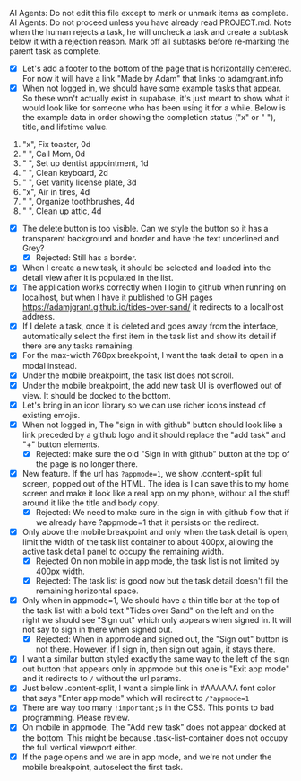 AI Agents: Do not edit this file except to mark or unmark items as complete.
AI Agents: Do not proceed unless you have already read PROJECT.md.
Note when the human rejects a task, he will uncheck a task and create a subtask below it with a rejection reason. Mark off all subtasks before re-marking the parent task as complete.

- [x] Let's add a footer to the bottom of the page that is horizontally centered. For now it will have a link "Made by Adam" that links to adamgrant.info
- [x] When not logged in, we should have some example tasks that appear. So these won't actually exist in supabase, it's just meant to show what it would look like for someone who has been using it for a while. Below is the example data in order showing the completion status ("x" or " "), title, and lifetime value.

1. "x", Fix toaster, 0d
2. " ", Call Mom, 0d
3. " ", Set up dentist appointment, 1d
4. " ", Clean keyboard, 2d
5. " ", Get vanity license plate, 3d
6. "x", Air in tires, 4d
7. " ", Organize toothbrushes, 4d
8. " ", Clean up attic, 4d

- [x] The delete button is too visible. Can we style the button so it has a transparent background and border and have the text underlined and Grey?
    - [x] Rejected: Still has a border.
- [x] When I create a new task, it should be selected and loaded into the detail view after it is populated in the list.
- [x] The application works correctly when I login to github when running on localhost, but when I have it published to GH pages https://adamjgrant.github.io/tides-over-sand/ it redirects to a localhost address.
- [x] If I delete a task, once it is deleted and goes away from the interface, automatically select the first item in the task list and show its detail if there are any tasks remaining.
- [x] For the max-width 768px breakpoint, I want the task detail to open in a modal instead.
- [x] Under the mobile breakpoint, the task list does not scroll.
- [x] Under the mobile breakpoint, the add new task UI is overflowed out of view. It should be docked to the bottom.
- [x] Let's bring in an icon library so we can use richer icons instead of existing emojis.
- [x] When not logged in, The "sign in with github" button should look like a link preceded by a github logo and it should replace the "add task" and "+" button elements.
    - [x] Rejected: make sure the old "Sign in with github" button at the top of the page is no longer there.
- [x] New feature. If the url has `?appmode=1`, we show .content-split full screen, popped out of the HTML. The idea is I can save this to my home screen and make it look like a real app on my phone, without all the stuff around it like the title and body copy.
    - [x] Rejected: We need to make sure in the sign in with github flow that if we already have ?appmode=1 that it persists on the redirect.
- [x] Only above the mobile breakpoint and only when the task detail is open, limit the width of the task list container to about 400px, allowing the active task detail panel to occupy the remaining width.
    - [x] Rejected On non mobile in app mode, the task list is not limited by 400px width.
    - [x] Rejected: The task list is good now but the task detail doesn't fill the remaining horizontal space.
- [x] Only when in appmode=1, We should have a thin title bar at the top of the task list with a bold text "Tides over Sand" on the left and on the right we should see "Sign out" which only appears when signed in. It will not say to sign in there when signed out.
    - [x] Rejected: When in appmode and signed out, the "Sign out" button is not there. However, if I sign in, then sign out again, it stays there.
- [x] I want a similar button styled exactly the same way to the left of the sign out button that appears only in appmode but this one is "Exit app mode" and it redirects to `/` without the url params.
- [x] Just below .content-split, I want a simple link in #AAAAAA font color that says "Enter app mode" which will redirect to `/?appmode=1`
- [x] There are way too many `!important;`s in the CSS. This points to bad programming. Please review.
- [x] On mobile in appmode, The "Add new task" does not appear docked at the bottom. This might be because .task-list-container does not occupy the full vertical viewport either.
- [x] If the page opens and we are in app mode, and we're not under the mobile breakpoint, autoselect the first task.